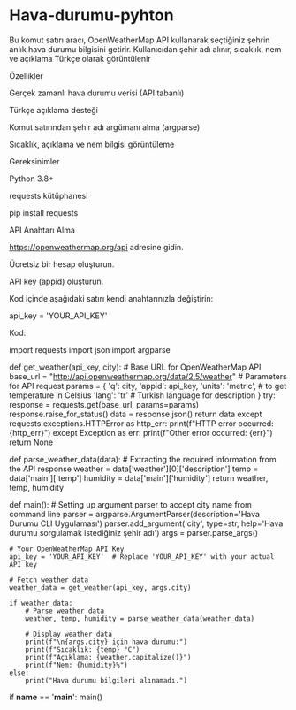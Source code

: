 # Hava-durumu-pyhton
Bu komut satırı aracı, OpenWeatherMap API kullanarak seçtiğiniz şehrin anlık hava durumu bilgisini getirir. Kullanıcıdan şehir adı alınır, sıcaklık, nem ve açıklama Türkçe olarak görüntülenir

Özellikler

 Gerçek zamanlı hava durumu verisi (API tabanlı)

 Türkçe açıklama desteği

 Komut satırından şehir adı argümanı alma (argparse)

Sıcaklık, açıklama ve nem bilgisi görüntüleme

Gereksinimler

Python 3.8+

requests kütüphanesi

pip install requests

 API Anahtarı Alma

https://openweathermap.org/api
 adresine gidin.

Ücretsiz bir hesap oluşturun.

API key (appid) oluşturun.

Kod içinde aşağıdaki satırı kendi anahtarınızla değiştirin:

api_key = 'YOUR_API_KEY'

Kod:

import requests
import json
import argparse

def get_weather(api_key, city):
    # Base URL for OpenWeatherMap API
    base_url = "http://api.openweathermap.org/data/2.5/weather"
    # Parameters for API request
    params = {
        'q': city,
        'appid': api_key,
        'units': 'metric',  # to get temperature in Celsius
        'lang': 'tr'        # Turkish language for description
    }
    try:
        response = requests.get(base_url, params=params)
        response.raise_for_status()
        data = response.json()
        return data
    except requests.exceptions.HTTPError as http_err:
        print(f"HTTP error occurred: {http_err}")
    except Exception as err:
        print(f"Other error occurred: {err}")
    return None

def parse_weather_data(data):
    # Extracting the required information from the API response
    weather = data['weather'][0]['description']
    temp = data['main']['temp']
    humidity = data['main']['humidity']
    return weather, temp, humidity

def main():
    # Setting up argument parser to accept city name from command line
    parser = argparse.ArgumentParser(description='Hava Durumu CLI Uygulaması')
    parser.add_argument('city', type=str, help='Hava durumu sorgulamak istediğiniz şehir adı')
    args = parser.parse_args()

    # Your OpenWeatherMap API Key
    api_key = 'YOUR_API_KEY'  # Replace 'YOUR_API_KEY' with your actual API key

    # Fetch weather data
    weather_data = get_weather(api_key, args.city)

    if weather_data:
        # Parse weather data
        weather, temp, humidity = parse_weather_data(weather_data)

        # Display weather data
        print(f"\n{args.city} için hava durumu:")
        print(f"Sıcaklık: {temp} °C")
        print(f"Açıklama: {weather.capitalize()}")
        print(f"Nem: {humidity}%")
    else:
        print("Hava durumu bilgileri alınamadı.")

if __name__ == '__main__':
    main()


